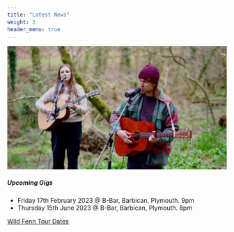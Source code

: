 ```yaml
---
title: "Latest News"
weight: 3
header_menu: true
---
```


![Jess and Luke](images/jess-and-luke.jpg)

##### Upcoming Gigs

+ Friday 17th February 2023 @ B-Bar, Barbican, Plymouth. 9pm
+ Thursday 15th June 2023 @ B-Bar, Barbican, Plymouth. 8pm

<a href="https://www.songkick.com/artists/10261226" class="songkick-widget" data-theme="light" data-track-button="on" data-detect-style="true" data-background-color="transparent" data-locale="en">Wild Fenn Tour Dates</a>
<script src="//widget.songkick.com/10261226/widget.js"></script>
